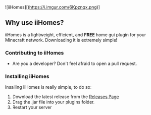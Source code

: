 ![iiHomes][(https://i.imgur.com/6Kpznqx.png)]

## Why use iiHomes?

iiHomes is a lightweight, efficient, and **FREE** home gui plugin for your Minecraft network. Downloading it is extremely simple!

### Contributing to iiHomes

* Are you a developer? Don't feel afraid to open a pull request.

### Installing iiHomes

Insalling iiHomes is really simple, to do so:

1. Download the latest release from the [Releases Page](https://github.com/iidanto/iihomes/releases)
2. Drag the .jar file into your plugins folder.
3. Restart your server
